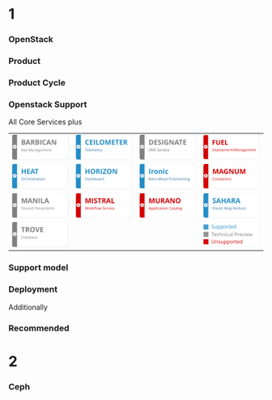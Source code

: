 <!-- .slide: data-background-image="images/redhat-logo.svg" data-background-size="90% auto" -->


<!-- Slide -->
# 1
### OpenStack 


<!-- Slide -->
### Product


<!-- Slide -->
### Product Cycle


<!-- Slide -->
### Openstack Support

All Core Services plus

<table>
<tr>
    <td><img src="images/openstack/barbican-techpreview.svg"></td>
    <td><img src="images/openstack/ceilometer.svg"></td>
    <td><img src="images/openstack/designate-techpreview.svg"></td>
    <td><img src="images/openstack/fuel-notsupported.svg"></td>
</tr>
<tr>
    <td><img src="images/openstack/heat.svg"></td>
    <td><img src="images/openstack/horizon.svg"></td>
    <td><img src="images/openstack/ironic.svg"></td>
    <td><img src="images/openstack/magnum-notsupported.svg"></td>
</tr>
<tr>
    <td><img src="images/openstack/manila-techpreview.svg"></td>
    <td><img src="images/openstack/mistral-notsupported.svg"></td>
    <td><img src="images/openstack/murano-notsupported.svg"></td>
    <td><img src="images/openstack/sahara.svg"></td>
</tr>
<tr>
    <td><img src="images/openstack/trove-techpreview.svg"></td>
    <td></td>
    <td></td>
    <td><img src="images/openstack/legend.svg"></td>
</tr>
</table>


<!-- Slide -->
### Support model


<!-- Slide -->
### Deployment


<!-- Slide -->
Additionally
### Recommended


<!-- Slide -->
# 2
### Ceph

